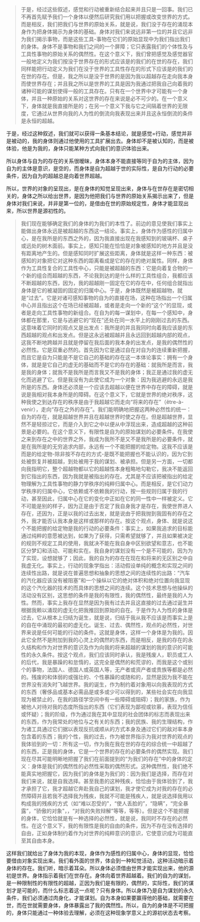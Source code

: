 <blockquote data-pid="UVjjkGRA">于是，经过这些叙述，感觉和行动被重新结合起来并且只是一回事。我们已不再首先赋予我们一个身体以便然后研究我们用以把握或改变世界的方式。而是相反，我们把我们与世界的原始关系，就是说，我们没于存在的涌现本身作为把身体揭示为身体的基础。身体对我们来说远非第一位的并且它远非为我们揭示事物，而是这些工具-事物在它们的原始显现中为我们指出我们的身体。身体不是事物和我们之间的一个屏障；它只表露我们的个体性及与工具性事物的原始关系的偶然性。在这个意义下，我们曾把感觉及感觉器官一般地定义为我们按没于世界存在的形式应该是的我们的在世的存在，我们同样能把行动定义为我们在没于世界的工具性存在的形式下应该是的我们的在世的存在。但是，我之所以是没于世界的是因为我以超越存在走向我本身而使世界存在；并且我之所以是世界的工具是因为我通过把我自己向着我的诸种可能的谋划使得一般的工具存在。只有在一个世界中才可能有一个身体，并且一种原始的关系对这世界的存在来说是必不可少的。在一个意义下，身体就是我直接所是的；在另一个意义下我与它之间隔着世界的无限度，它通过从世界向我的人为性的倒流向我表现出来并且这永恒倒流的条件是永恒的超越。</blockquote><p data-pid="WCKdYzqv">于是，经过这种叙述，我们就可以获得一条基本结论，就是感觉=行动，感觉并非是被动的，我的身体则通过他使用的工具扩展出去。身体却不是被认知的，而是被体验，他是为我的，身体只能某种方式向我们的意识体验出来。</p><p data-pid="-kx37ls1">所以身体与自为的存在的关系很暧昧，身体本身不能直接等同于自为的主体，因为自为的主体是意识，是空的，而身体是自为超越于世的实际性，是自为行动的必要条件，因为自为的超越总是向着世界超越。</p><p data-pid="DG2syQ5v">所以，世界的对象的呈现出，是在身体的知觉呈现出来，身体与在世存在是密切相关的，身体之所以给出世界，是因为他把我们与世界的原始关系揭示出来了，但是身体对我们来说，并非是第一位的，是借由在世的原始规定性，身体才能显现出来，所以世界是源初性的。</p><blockquote data-pid="0IvS-N-A">我们现在能够确定我们的身体的为我们的本性了。前边的意见使我们事实上能做出身体永远是被超越的东西这一结论。事实上，身体作为感性的归属中心，是在我所是的东西之外的，因为我直接出现在我感知到的玻璃杯、桌子或远处的树木面前。事实上，感知只能在恰恰是对象被感知的地方并且是没有距离地产生的。但是感知同时扩展这些距离，身体就是这样一种东西：被感知的对象把它对这种东西的距离看成是它的存在的绝对属性。同样，身体作为工具性复合的工具性中心，只能是被超越的东西：它是向着复合物的一个新的组合而超越的东西，不论我到达的是什么样的工具性组合，我都应该不断超越的东西，因为，我的超越刚一固定在它的存在中，任何组合就指出身体是它的被凝固的固定的归属中心。于是，身体既然是被超越物，就是“过去”。它是对诸可感知事物的自为的直接在场，这种在场指出一个归属中心并且指出这个在场已经被超越，或者是走向一个新的“这个”的显现，或者是走向工具性事物的新组合。在自为的每一谋划中，在每一个感知中，身体都在那里，它是与逃避它的“现在”还处在同一水平上的刚刚过去的东西。这意味着它同时的观点又是出发点：我所是的并且我同时向着我应该是的东西超越的观点和出发点。但是这永远被超越并且永远回到超越内部的观点，这我不断地跨越并且就是停留在我后面的我本身的出发点，是我的偶然性的必然性。它是双重必然的。首先因为它是通过自在对自为的连续重新把握，而且它是自为只能是不是它自己的基础的存在这一本体论事实：拥有一个身体，就是是它自己的虚无的基础而不是它的存在的基础：就我所是而言，我是我的身体；就我不是我所是而言我又不是我的身体；我正是通过我的虚无化而逃避了它。但是我没有为此使它成为一个对象：因为我逃避的永远是我所是的东西。身体还必须是一个应该去超越以便在世界中存在的障碍，就是说是我相对我本身所是的障碍。在这个意义下，它就是世界的绝对秩序，这种我使之到达存在的秩序是由于我超越它而走向“将来的存在”（être-à-venir），走向“存在之外的存在”。我们能明确地把握这两种必然性的统一：自为的存在，就是超越世界并且在超越世界时使之存在。但是超越世界，显然不是轻掠过它，而是介入到它之中以便从中浮现出来，造成超越的这种前景是必要的。在这个意义下，有限性是自为的原始谋划的必要条件。在我使之来到存在之中的世界之外，我成为我所不是又不是我所是的必要条件，就是在我所是的无穷追求内部，永远有一个不能把握的给定物。这我不应该是而是的给定物-除非按不存在的方式-是既不能把握也不能认识的，因为它到处被恢复并被超越，到处被用于我的谋划、被承担。但是另一方面，一切都向我指明它，整个超越物都以它的超越性本身粗略地勾勒它，我决不能返回到它指出的东西，因为我就是被指出的存在。尤其是不应该把被指出的给定物理解为工具性事物的静力学秩序的纯粹归属中心。而是相反，是它们动力学秩序的归属中心，它依赖或不依赖我的行动，按一些规则归属于我的行动，甚至因此，归属中心在它的变化中正如在它的同一性中一样被定义。它不可能是别的样子，因为正是由于否定了我自身我才是存在，我使世界进人存在，还因为，正是以我的过去出发，就是说由于把我抛到我固有的存在之外，我才能否认我本身是这样或那样的存在。按这个观点，身体、就是说这个不能把握的给定物是我的行动的必要条件：事实上，如果我追求的目标能通过纯粹的意愿被达到，如果为了获得，只需希望就够了，并且如果被决定的规则不规定工具的使用，我就决不能在我自身中区别欲望和意志，也不能区分梦幻和活动、可能和实在。我自身的谋划没有一个是不可能的，因为为了实现，设想就够了；因此，我的自为的存在在现在和将来的无区别之中自我虚无化。事实上，行动的现象学指出：活动假设单纯的概念和实现之间的连续性出路，就是说在普遍思想和抽象的思想之间的连续性的出路：“汽车的汽化器应该没有被阻塞”和一个操纵以它的绝对体积和绝对位置向我显现的这个汽化器的技术的而具体的思想之间的连续。这个技术思想与他操纵的活动没有区别，这思想的条件是我的有限性，我的偶然性，最终是我的人为性。然而，事实上我存在显然是因为我有过去并且这直接的过去通过诞生并根据我赖以涌现的虚无化把我推回到原始的自在。于是作为人为性的身体是过去，它从根本上归结为诞生，就是说，归结于我从我不应该是而事实上是的自在中涌现的最初的虚无化。诞生、过去、偶然性，观点的必然性，对世界来说是任何可能的行动的条件。这就是身体，这样一个身体是为我的。因此它全然不是附加到我的心灵上的偶然的东西，而是相反，是我的存在的永久结构和作为对世界的意识及作为向我的将来超越的谋划的我的意识的可能性的永久条件。按这个观点，我们应该同时承认，我是残废人，职员或工人的后代，我是暴躁的和怠惰的，这完全是偶然的和荒谬的，而我是这个或别个的事物，法国人、德国人或英国人等，无产者或资产者或贵族等都是必然的。残废的和体弱的或强壮的、个性暴躁的或随和的，显然是因为我不能在世界没有消失时飞越世界。我的诞生，作为制约着对象用以向我表现的方式的东西（奢侈品或基本必需品是或多或少可以得到的，某些社会实在向我显现为被禁止的，在我的路径学空间中有一些障碍或阻碍）；我的家族，作为被他人对待对我的态度所指出的东西（它们表现为鄙视或钦慕，表现为信任或怀疑）；我的阶级，作为通过我在其中显现的社会团体的标志而表现出来的东西，作为我常处的地位与之有关的东西；我的民族、我的生理结构，作为诸工具通过它们据以表现反抗或顺从的方式本身及通过它们的敌对率本身包含着的东西；我的个性，我的过去，作为被世界指示为我对世界的观点的我体验到的一切：所有这一切，作为我在我在世的存在的综合统一中超越了的东西，正是我的身体，它是一个世界的存在的必要条件的偶然实现。我们现在尽其可能明晰地把握了我们在前面提到的“为我们的存在”中的身体的定义：身体是我们的偶然性的必然性采取的偶然形式。这种偶然性，我们绝不能真实地把握它，因为我们的身体是为我们的：因为我们是选择，而存在对我们来说，就是自我选择。甚至我患的这种残疾，恰恰由于我体验到了，我才承担了它，我才超越它奔赴我自己的谋划，我才使它成为对我的存在的必然障碍并且若我不选择我为残疾，我就不可能是残疾人，就是说选择我用以构成我的残疾的方式（如“难以忍受的"，“使人丢脸的”，“隐瞒”，“完全暴露”，“骄傲的对象"，，“对我的失败辩解”等等，等等）。但是这个不能把握的身体，它恰恰就是有一种选择的必然性，就是说，我同时不存在的必然性。在这个意义下，我的有限性是我的自由的条件，因为不存在没有选择的自由，正如身体制约着作为对世界的纯粹意识的意识，它使意识成为可能直至其自由本身。</blockquote><p data-pid="k-hYh9AC">这样我们就给出了身体为我的本现，身体作为感性的归属中心，身体的显现，恰恰要借由对象实现出来。我们看外面的世界，体会到一种知觉活动，这种活动暗示着身体的存在。我们听，暗示着耳朵。所以身体必须借由世界才能实现出来，他的源初是世界。身体指示着我们在世存在。身体向着世界超越着。我们的自为的谋划，是一种限制性的有限性的超越，正因为我们是有限的，偶然的，实际性，我们的谋划才是可能的，而什么标志着这一点呢？只有身体。所以身体乃是自为谋划的永久条件，我们必须通过肉身化，才能谋划。自为本身如果要赢得他的基础，就需要在世，而在世就需要身体，身体暴露出了我的偶然性。所以，自为的身体是不可把握的，身体只能通过一种体验去理解，必须在这种现象学意义上的源初状态去考察。</p><p></p><p></p><p></p><p></p><p></p><p></p><p></p><p></p><p></p>